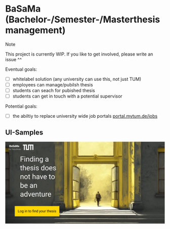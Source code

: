# BaSaMa (Bachelor-/Semester-/Masterthesis management)

> [!NOTE]
> This project is currently WIP.
> If you like to get involved, please write an issue ^^

Eventual goals:
- [ ] whitelabel solution (any university can use this, not just TUM)
- [ ] employees can manage/pubilsh thesis
- [ ] students can seach for pubished thesis
- [ ] students can get in touch with a potential supervisor

Potential goals:
- [ ] the abiltiy to replace university wide job portals [portal.mytum.de/jobs](https://portal.mytum.de/jobs/sonstige)

## UI-Samples
![](docs/main_preview.jpg)
